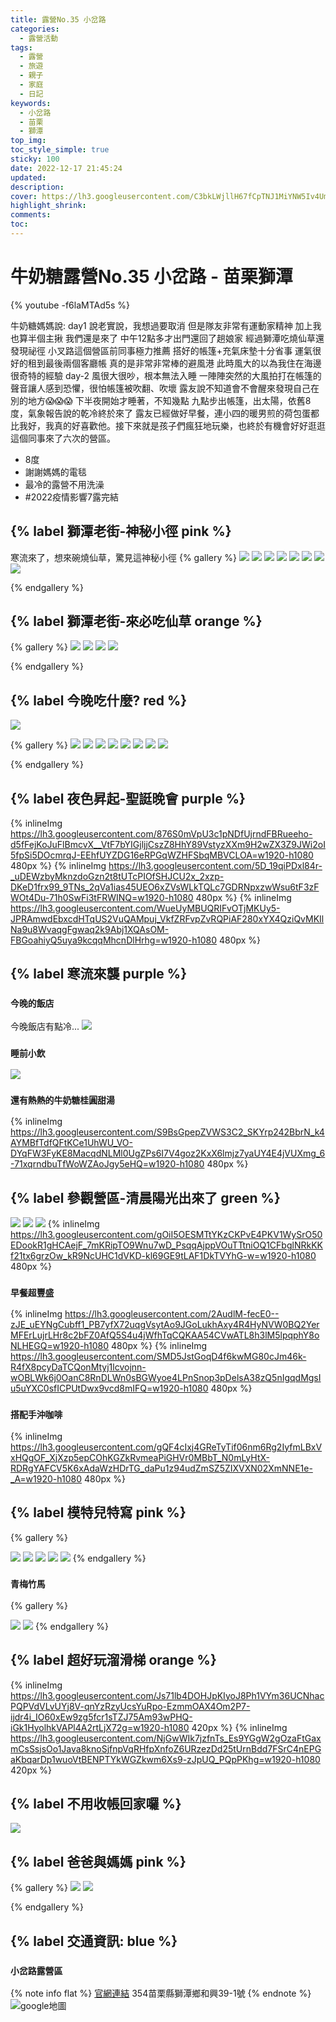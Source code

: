 ```yaml
---
title: 露營No.35 小岔路
categories:
  - 露營活動
tags:
  - 露營
  - 旅遊
  - 親子
  - 家庭
  - 日記
keywords:
  - 小岔路
  - 苗栗
  - 獅潭
top_img:
toc_style_simple: true
sticky: 100
date: 2022-12-17 21:45:24
updated:
description:
cover: https://lh3.googleusercontent.com/C3bkLWjllH67fCpTNJ1MiYNW5Iv4UmIqyfrHzyqy9YZMtXt8jieKyLOgU1_2HOkxP4KD8m3ENEm-qhHovH5bpW2VSCruZfrHWR4X8hREarV3-Nc4ugDjzjkv6hqpJ8rEJRsB5GQvSw=w1920-h1080
highlight_shrink:
comments:
toc:
---
```


# 牛奶糖露營No.35 小岔路 - 苗栗獅潭

{% youtube -f6laMTAd5s %}

牛奶糖媽媽說:
day1
說老實說，我想過要取消
但是隊友非常有運動家精神
加上我也算半個主揪
我們還是來了
中午12點多才出門還回了趟娘家
經過獅潭吃燒仙草還發現祕徑
小叉路這個營區前同事極力推薦
搭好的帳篷+充氣床墊十分省事
運氣很好的租到最後兩個客廳帳
真的是非常非常棒的避風港
此時風大的以為我住在海邊
很奇特的經驗
day-2
風很大很吵，根本無法入睡
一陣陣突然的大風拍打在帳篷的聲音讓人感到恐懼，很怕帳篷被吹翻、吹壞
露友說不知道會不會醒來發現自己在別的地方😱😱😱
下半夜開始才睡著，不知幾點
九點步出帳篷，出太陽，依舊8度，氣象報告說的乾冷終於來了
露友已經做好早餐，連小四的暖男煎的荷包蛋都比我好，我真的好喜歡他。接下來就是孩子們瘋狂地玩樂，也終於有機會好好逛逛這個同事來了六次的營區。

- 8度
- 謝謝媽媽的電毯
- 最冷的露營不用洗澡
- #2022疫情影響7露完結

## {% label 獅潭老街-神秘小徑 pink %}

寒流來了，想來碗燒仙草，驚見這神秘小徑
{% gallery %}
![](https://lh3.googleusercontent.com/akCD6yGmq9oYXmpPmC0IWsddHVE5PEuuAPuQJKq-AYAqTJyYaiBRYJduo7sIVV7Trf2yuoUjTVQ_i_yOLuciYGoWikm4Q_YcF3f9vZZLdnBPsYa05O0VCXubGiUkOWSV2FlAn2XMww=w1920-h1080)
![](https://lh3.googleusercontent.com/YPI40MkUigfIHxmGpZ8hU7t5Xz96X6CXzVNyl2xdmjB88nOFJcijDwaf2QqWGPkodF8iN7pamdTL-kt7nsBQURa-5PZrk48WJdScCtU8RGvEra7PaWkRQNvNMPF9KJm9ESyKSeooVg=w1920-h1080)
![](https://lh3.googleusercontent.com/cgKw4ZNhx7cfJwaUjwt4hd6X3LXbYRLOwoPqxmJSn4AsXSvR3houHPlEIZL0lpDmynmoJmY7GfDnlNXfnhRSxN5n-FHdsynfA7CfwVbrUNK5KrEjszV1GknvZlC33v87qQKAcoQJrA=w1920-h1080)
![](https://lh3.googleusercontent.com/nR6S-LjfcjgI2F2jJK870Poes4YCmXrcU1HqQBtIiv-2MbTK1hV2bDstQvBRbv_GH84aaZ5jPv_ymQAgssRc_m5N0D4RdiV5Omt8TWG9pFVy6rd34bD97JcV0tfq373_Rrd6ghXdPQ=w1920-h1080)
![](https://lh3.googleusercontent.com/J8VsH9n9bd23b81MUib6H_qf9PX4ZawWD5TtVsIm-ENK9rugObEfgIpmqdmFouHTqVopj0ZQ6pFZ_Liyzh1YepJZfdP6a4rvjpsb0hEwtA0vHG7MXDqqaWjguTkrf1v80-JZ5OyJuA=w1920-h1080)
![](https://lh3.googleusercontent.com/124UkWuYsp7H0Ypnso1H2-AWpsudJJ_mkD3gvd7MmOw1-5ManYhYL9H7MrevP0KBqn3qfrAwp42elhet7u3ojx5Dwr1Hs8uQx_MGgC_nykDkIMDBbedUowZjwV_asXpG348icwML9w=w1920-h1080)
![](https://lh3.googleusercontent.com/WG8A8pEOGcZJ8xyljN7ndx4RCUizd8Wh0otRG7el5r-WNgvL7f1mIKrC6n9qwKTDgJ0UuStZmWlmrkg_2ePxEJIiFu-oYmmB9ACPGW9yQnSZMHvqgaCvtWw5OsOGdlAyZjNm7EGxiQ=w1920-h1080)
![](https://lh3.googleusercontent.com/sTF5KhcTmz8pNTJiC5-Ud6xhvWNxpje7e6hfrljPtWb6DxJ-gG8j7mS5GoeLr6Ykjyiwsnf9HV-uj6k6sXEWDAzZXr0GL9OHg1PxUarzAkWbRmgbQLShfiV_5BPomrJVZe9MnO9wJQ=w1920-h1080)

{% endgallery %}

## {% label 獅潭老街-來必吃仙草 orange %}

{% gallery %}
![](https://lh3.googleusercontent.com/sTnge2Rs5_TyOAbJGusw-hYVyQkXAMHVV-YbM4TGZ-cVaa41peyLGPFsZSopvxrefSrM7GDk38wdJULqqpfL8uiGHcu-ZnFrLlROM5JK2oQmXr9A8cX_2beOqbjtpON4Yi-N-nd8Xw=w1920-h1080)
![](https://lh3.googleusercontent.com/2XaSlFWrxG-1Y7NjwiVxbCV2VrmOVu1tyIft_bjsFX0LbBY-J83tcJWJFDN4LIU9KkUzxnbaoFRRI6AvH0GTrhDY16gD3LFRWUtqJQKUcecHc2VJDmEmHMQGNwMxdTb6OUgv6QGYyg=w1920-h1080)
![](https://lh3.googleusercontent.com/ElR378skclG8hABIXWuEvBftrVCwbExoN5aZC2LNihOynX4X-SsQc6sv25pMGdkG5oDWitpCR4xNpd6bKuSip-GYSEc_aeY0n4uyyAnGNcS4sKVtcdjGMsnpRbn1ZTv3LfDCHF09Xw=w1920-h1080)
![](https://lh3.googleusercontent.com/7JtS4Xwm2MG7HBzgVDwIZtl2rNtYzPH38J8gfqZfjrV4VjOHw5oBIN1pgky8nSs1s_NdECK7kkQjXjSfETfAmrRo0OkDpVYN7UHfvsGgUtCPdwg2EL-h3ZoX8uKY4DTJ_jMSYVJhqQ=w1920-h1080)

{% endgallery %}

## {% label 今晚吃什麼? red %}

![](https://lh3.googleusercontent.com/wNiPkJCQggSSEVbW1dJrvIylpFWHm9iXNHVpauu7v8o87PnvLElYftayGpO3opau1qKFoYBIKl7EG_eDnsDxXAZV-Fet4GilLgWspEfiett0Jodkm5s1sWdzwnB92g9o8zG36Xnn9A=w1920-h1080)

{% gallery %}
![](https://lh3.googleusercontent.com/d6M3Q2Fc-c9b00dkrWVTwLeC3pyhx-Z0fFrZKcyaqwM_MQlGn3mzZcr2L7s676BnqbRBAssQuzgfSg2REZp5UcNzjTA0RD5VXS07sKcC9r_9t1xCoHnbGBJFqiabm8OlKiBwAts73w=w1920-h1080)
![](https://lh3.googleusercontent.com/JyPfJgXObujQ6sMULxGZ5AxcL0CeFcWrF0AacDzWpdgNOaqX8-PZQ4I7AMF543KB0rrc23PaS_feME6YGmSemiujNwqvBop72z6xgx47uY8Hzx5dmlZLsOvpPooLW6Uxyrx0ZvHStQ=w1920-h1080)
![](https://lh3.googleusercontent.com/W40eDwfc9oJx9TPez7ppLjxyGb4X779bNEMo4wg0RAcYBoDTK673AjnMYx0oYVB0LuHJGAyw0h_e0TqigMIxjSDjrDwg35MPpp5TE2y5BKC0B1pwMXKTtShP2cSjjS9sxVpCd1gQ-w=w1920-h1080)
![](https://lh3.googleusercontent.com/1w4Nx0QJQW9-xr3bUGJKDbpUIBJGk4PPqhn4ZDm9w7PNmstPydhTebKwRZM5kYSj0_z2tIhJNdqzx1lsJuHfSuRXH8vyf3t1xUBCfICZntrbnJPFfPMxkwlAC8BDxnuKNmjRflIffw=w1920-h1080)
![](https://lh3.googleusercontent.com/jhnewePm7otXhs1MkGZ-RZWC0Q5oY4YvkMRazfRbeezVkOrMriVff7adNisNMUPuHYyFEDsm2nesuWAJrRav0kMWDfP5Kj8MB7KNxLNiC3VIYFVjm_d1c6xzSrA_EaQPivyEBAlQRw=w1920-h1080)
![](https://lh3.googleusercontent.com/1DeOZuBAKaKQBxXUUIgUeDEyikywzeD0e7Mpyi06rcpecrVMWLoVG_uf7s7n4uTPrs_Tkz0_GOHEQxwPF6ANS_1aJV21f3Ws_B79hjArAfkIWhuZT2hDyZGJfDX3J8d08aB7Eyk8CA=w1920-h1080)
![](https://lh3.googleusercontent.com/QDb1yYnO5Fv5xjrMJ0L6RKgNg1A5c1DDtLHJZCCB3gWXF9S3OLjHDUTPI8MX7ONyovtn-6ZHw4PoSlaY265MQexT_Q_v4vfNPEFanng3hamUDlZV881zM2fkSJTvgy4PcigDqSNC8g=w1920-h1080)
![](https://lh3.googleusercontent.com/wYVCGVTxMIH8r763OyTC5Nv867be5RWFk8fKATHDk-CSntnZw-ccIonlYJfDxF90O6UtnbQ0DyLsAmIRo_BTR3gKfokQEhYhJ_R-2_EggbShmGcjY9TkV6jEwffGsAcgDJeKBAxQ9Q=w1920-h1080)

{% endgallery %}

## {% label 夜色昇起-聖誔晚會 purple %}

{% inlineImg https://lh3.googleusercontent.com/876S0mVpU3c1pNDfUjrndFBRueeho-d5fFejKoJuFlBmcvX__VtF7bYIGjljjCszZ8HhY89VstyzXXm9H2wZX3Z9JWi2oI5fpSi5DOcmrqJ-EEhfUYZDG16eRPGqWZHFSbqMBVCLOA=w1920-h1080 480px %}
{% inlineImg https://lh3.googleusercontent.com/5D_19qiPDxl84r-_uDEWzbyMknzdoGzn2t8tUTcPIOfSHJCU2x_2xzp-DKeD1frx99_9TNs_2qVa1ias45UEO6xZVsWLkTQLc7GDRNpxzwWsu6tF3zFWOt4Du-71h0SwFi3tFRWINQ=w1920-h1080 480px %}
{% inlineImg https://lh3.googleusercontent.com/WueUyMBUQRIFvOTjMKUy5-JPRAmwdEbxcdHTqUS2VuQAMpuj_VkfZRFvpZvRQPiAF280xYX4QziQvMKIlNa9u8WvaqgFgwaq2k9Abj1XQAsOM-FBGoahiyQ5uya9kcqqMhcnDlHrhg=w1920-h1080 480px %}

## {% label 寒流來襲 purple %}

### `今晚的飯店`

今晚飯店有點冷...
![](https://lh3.googleusercontent.com/0qfkFE5JaWnnTq4CGECbCSsOgfCOCVLVYbZtpN81oZoQvx9YOkYiqcUEGJh5eet21yn1dzZmmFT6RKUvwsEkXl70qZ3BolzD5NvXy-MsiM4QHQjP15RMae8nFu2kAYvTpWRKEZBSXg=w1920-h1080)

### `睡前小飲`

![](https://lh3.googleusercontent.com/7k1Yz-d1dSvL6ZSHIQ7m7Tf_B6pi5u7DLeBtYaPUXy0S-VUMuSRTVgUtbuwIw9czAMuURx1Zt3LVOHeE8JMvE-KP4Il76mXyLvASssyNXW9wvCQ62Y4KkqlzlaHBxggkFj0roL_E9A=w1920-h1080)

### `還有熱熱的牛奶糖桂圓甜湯`

{% inlineImg https://lh3.googleusercontent.com/S9BsGpepZVWS3C2_SKYrp242BbrN_k4AYMBfTdfQFtKCe1UhWU_VO-DYqFW3FyKE8MacqdNLMl0UgZPs6I7V4goz2KxX6lmjz7yaUY4E4jVUXmg_6-71xqrndbuTfWoWZAoJgy5eHQ=w1920-h1080 480px %}

## {% label 參觀營區-清晨陽光出來了 green %}

![](https://lh3.googleusercontent.com/9NsciojVD-3vmugd4gC6xuktgcmb3Q1KbrT6ndnCZAhbixM4MHxpi3gewuUwqkMsShkFRoRQKPtqslmCaqy4O8OE5Pm-mxZPeQFSsGDZ_gky2wcMK6TMeTtdDHq0I-feLyeDda90MA=w1920-h1080)
![](https://lh3.googleusercontent.com/C3bkLWjllH67fCpTNJ1MiYNW5Iv4UmIqyfrHzyqy9YZMtXt8jieKyLOgU1_2HOkxP4KD8m3ENEm-qhHovH5bpW2VSCruZfrHWR4X8hREarV3-Nc4ugDjzjkv6hqpJ8rEJRsB5GQvSw=w1920-h1080)
![](https://lh3.googleusercontent.com/VSYrc-9qgzkurPQUbKryiesLX2wwwt2_W5suwI-0LXMYbQJjrwZkT_8mmuSU2M7NN7DeSNMTDcPeVnKOIRZTKdDLV8CjPXgQ08RJjHV6kYqPbdaldFJQSYDWO9aBhVjNfyKHWrq9Sw=w1920-h1080)
{% inlineImg https://lh3.googleusercontent.com/gOiI5OESMTtYKzCKPvE4PKV1WySrO50EDookR1gHCAejF_7mKRipTO9Wnu7wD_PsqqAjppVOuTTtniOQ1CFbglNRkKKf21tx6grzOw_kR9NcUHC1dVKD-kl69GE9tLAF1DkTVYhG-w=w1920-h1080 480px %}

### `早餐超豐盛`

{% inlineImg https://lh3.googleusercontent.com/2AudlM-fecE0--zJE_uEYNgCubff1_PB7yfX72uqgVsytAo9JGoLukhAxy4R4HyNVW0BQ2YerMFErLujrLHr8c2bFZ0AfQ5S4u4jWfhTqCQKAA54CVwATL8h3lM5lpqphY8oNLHEGQ=w1920-h1080 480px %}
{% inlineImg https://lh3.googleusercontent.com/SMD5JstGoqD4f6kwMG80cJm46k-R4fX8pcyDaTCQonMtyj1lcvojnn-wOBLWk6j0OanC8RnDLWn0sBGWyoe4LPnSnop3pDelsA38zQ5nIgqdMgsIu5uYXC0sfICPUtDwx9vcd8mIFQ=w1920-h1080 480px %}

### `搭配手沖咖啡`

{% inlineImg https://lh3.googleusercontent.com/gQF4cIxj4GReTyTif06nm6Rg2IyfmLBxVxHQgOF_XjXzp5epCOhKGZkRvmeaPiGHVr0MBbT_N0mLyHtX-RDRgYAFCV5K6xAdaWzHDrTG_daPu1z94udZmSZ5ZIXVXN02XmNNE1e-_A=w1920-h1080 480px %}

## {% label 模特兒特寫 pink %}

{% gallery %}

![](https://lh3.googleusercontent.com/oTi6vzSdq9Qx8TlXLvVOUP09i17As8Mwkli9USMiIyZB2tFXzQoS-dlcRCz1ncfxI3zVLQ47Dk-xEHd7RsPPYyHu2pgkZ_oMqKPB1bMyjE2mCX-9sL3GObOgH_0zg_dqO_AfOtVhVQ=w1920-h1080)
![](https://lh3.googleusercontent.com/vLor5cNrSbcXKju5zCw41JabbiiqQXh1syU25l8JAZstBZ1DdVgWeJYAausY5BlA2V4OOphNFrKUORnaIbBeyaFOxGQla1CmG0ss1LmwB81nuoaSnnR9DIoIyTKS2Km7079PbcqXJw=w1920-h1080)
![](https://lh3.googleusercontent.com/P0wgSjgWcwRzrg3_6Pt_x-Vpa2MUNUfFFyQteMV-MF4cMX45gPQ4nF6mQBOI6SC6mbUOjYNLWeqRc09BFL3F7-Y6-BV2TgSbE8WX16K8Flki8A-er-GL3EQAc1KZ49jcBjhgiufoMg=w1920-h1080)
![](https://lh3.googleusercontent.com/kBIDlhIf9XcfFkVQ5hvm-S_gZCMe64RDhGbHWYyPxU3mfjFAJGBM-zQuxQT-0qruX_ETCbGJz2c-_SVvS-2govyTLU6yxHOyTmBpu7x-0NJaQEXyj2QgXHpU9xKyetE_Gz6LhNlhCg=w1920-h1080)
![](https://lh3.googleusercontent.com/tBZhznN7QvyWlej2pUAS_V9juEXFXf6HVnTSiOjGqbOn4tPLNPE5pShkzAxOwleVIyBfZyupaB9YpDYR139vUmKRe0HxWRljGRXBDR-m3_xcxHYLxU4GOL53GfwAegZXE9reMMVCog=w1920-h1080)
{% endgallery %}

### `青梅竹馬`

{% gallery %}

![](https://lh3.googleusercontent.com/QauqJJy8jaNrWjrX0Wy5H64lxh_Yviy2cu2fYS8LUYc2tOaP4anKSk-SGGNHSu7OhuEceoJ9nQvj3ChT2dZvxY3IES9-hxCs5qBLvA-hnCfijjdY0XHqvdavZOpjwA4skfNHap3YmA=w1920-h1080)
![](https://lh3.googleusercontent.com/hAoGsUKGym1PsJVNeYzt27KASvzEgKhzjsJcCyoymvGzSVUrfy3CA-HfYgu3cMCK1lwhmaMkrH_60OQZLIta9cD7NduFCOWf381H4aJ8E42uNGzdGI4BVVOXLEOf0Bfk9sbc3fg_PQ=w1920-h1080)
{% endgallery %}

## {% label 超好玩溜滑梯 orange %}

{% inlineImg https://lh3.googleusercontent.com/Js71lb4DOHJpKIyoJ8Ph1VYm36UCNhacPQPVdVLvUYj8V-qnYzRzyUcsYuRpo-EzmmOAX4Om2P7-ijdr4i_IO60xEw9zg5fcr1sTZJ75Am93wPHQ-iGk1HyolhkVAPl4A2rtLjX72g=w1920-h1080 420px %}
{% inlineImg https://lh3.googleusercontent.com/NjGwWIk7jzfnTs_Es9YGgW2gOzaFtGaxmCsSsjsOo1Java8knoSjfnpVqRHfpXnfoZ6URzezDd25tUrnBdd7FSrC4nEPGaKbqarDp1wuoVtBENPTYkWGZkwm6Xs9-zJpUQ_PQpPKhg=w1920-h1080 420px %}

## {% label 不用收帳回家囉 %}

![](https://lh3.googleusercontent.com/30FiUQ9bFxDTw7DZL7IVkz7bfipXzdBjawuTX4KZ49LPd7CDxre7bw1NbfcFmiHC3ZYotz3UYA7uMpAHQXAACr-cfnCfwK3zPpZ6v0v_5YzJj9oNFFIlFd_9IEs1lKAGeagQR5gaFQ=w1920-h1080)

## {% label 爸爸與媽媽 pink %}

{% gallery %}
![](https://lh3.googleusercontent.com/tSI1fdEIUyS-9N6ID5ks45i8ibNNIRHubRp6Nn9crt5P3fjDW0SeX6OnZ8X-1eS2P_iml05AC1xe344EHHqV80yoOi-NQyMw504Tnbdyn87cZVgm2yp1ir2xitIbsQC3-wTk2ZyG1w=w1920-h1080)
![](https://lh3.googleusercontent.com/N3Dte-B0EYKKW5iL5NLubQ_nnI9JACHhGMUC9jR90HSz7STSLFz4bKFeU1NKJa7Lz6LHEoP7FTembV7XdT4SJXW9Lj5SVnNqWQ4rQ676FE5Dk3HAhCXUIeKAnrE2cd0ZA5uipNYuZg=w1920-h1080)

{% endgallery %}

## {% label 交通資訊: blue %}

### `小岔路露營區`

{% note info flat %}
[官網連結](https://www.facebook.com/AMY7201/)
354苗栗縣獅潭鄉和興39-1號
{% endnote %}
![google地圖](https://i.imgur.com/2oi0PEJ.png)

